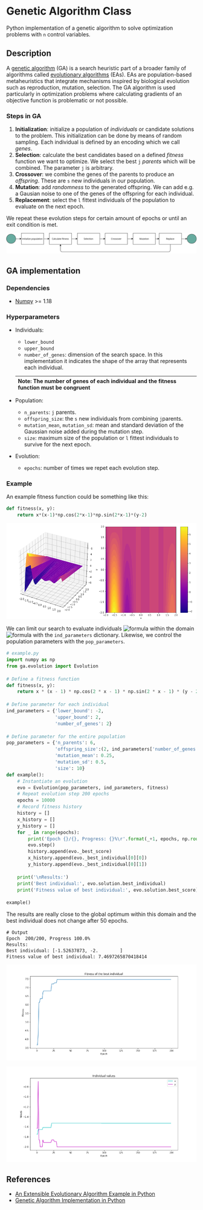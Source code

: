 # Genetic Algorithm Class 
Python implementation of a genetic algorithm to solve optimization problems with `n` control variables.

## Description 
A [genetic algorithm](https://en.wikipedia.org/wiki/Genetic_algorithm) (GA) is a search heuristic part of a broader family of algorithms called [evolutionary algorithms](https://en.wikipedia.org/wiki/Evolutionary_algorithm) (EAs). EAs are population-based metaheuristics that integrate mechanisms inspired by biological evolution such as reproduction, mutation, selection. The GA algorithm  is used particularly in optimization problems where calculating gradients of an objective function is problematic or not possible. 

### Steps in GA

1. **Initialization**: initialize a population of *individuals* or candidate solutions to the problem. This initialization can be done by means of random sampling. Each individual is defined by an encoding which we call *genes*. 
2. **Selection**: calculate the best candidates based on a defined *fitness* function we want to optimize. We select the best `j` *parents* which will be combined. The parameter `j` is arbitrary. 
3. **Crossover**: we combine the genes of the parents to produce an *offspring*. These are `s` new individuals in our population.  
4. **Mutation**: add *randomness* to the generated offspring. We can add e.g. a Gausian noise to one of the genes of the offspring for each individual.
5. **Replacement**: select the `l` fittest individuals of the population to evaluate on the next epoch.

We repeat these evolution steps for certain amount of epochs or until an exit condition is met.

![](public/genetic-algo.png)

## GA implementation 

### Dependencies 

- [Numpy](https://numpy.org/) >= 1.18

### Hyperparameters 

- Individuals: 
    - `lower_bound`
    - `upper_bound`
    - `number_of_genes`: dimension of the search space. In this implementation it indicates the shape of the array that represents each individual.
    
    | Note: The number of genes of each individual and the fitness function must be congruent |
    | --- |

- Population:
    - `n_parents`: `j` parents.   
    - `offspring_size`: the `s` new individuals from combining `j`parents. 
    - `mutation_mean`, `mutation_sd`: mean and standard deviation of the Gaussian noise added during the mutation step.
    - `size`: maximum size of the population or `l` fittest individuals to survive for the next epoch. 

- Evolution: 
    - `epochs`: number of times we repet each evolution step. 

### Example 

An example fitness function could be something like this:

```python 
def fitness(x, y):
    return x*(x-1)*np.cos(2*x-1)*np.sin(2*x-1)*(y-2)
```
![](public/fitness_function.png)

We can limit our search to evaluate individuals ![formula](https://render.githubusercontent.com/render/math?math=(x_i,y_i)) within the domain ![formula](https://render.githubusercontent.com/render/math?math=x\in[-2,2],y\in[-2,2]) with the `ind_parameters` dictionary. Likewise, we control the population parameters with the `pop_parameters`.

```python 
# example.py
import numpy as np
from ga.evolution import Evolution

# Define a fitness function
def fitness(x, y):
    return x * (x - 1) * np.cos(2 * x - 1) * np.sin(2 * x - 1) * (y - 2)

# Define parameter for each individual
ind_parameters = {'lower_bound': -2,
                  'upper_bound': 2,
                  'number_of_genes': 2}

# Define parameter for the entire population
pop_parameters = {'n_parents': 6,
                  'offspring_size':(2, ind_parameters['number_of_genes']),
                  'mutation_mean': 0.25,
                  'mutation_sd': 0.5,
                  'size': 10}
def example():
    # Instantiate an evolution
    evo = Evolution(pop_parameters, ind_parameters, fitness)
    # Repeat evolution step 200 epochs
    epochs = 10000
    # Record fitness history 
    history = []
    x_history = []
    y_history = []
    for _ in range(epochs):
        print('Epoch {}/{}, Progress: {}%\r'.format(_+1, epochs, np.round(((_+1)/epochs)*100, 2)), end="")
        evo.step()
        history.append(evo._best_score)
        x_history.append(evo._best_individual[0][0])
        y_history.append(evo._best_individual[0][1])
    
    print('\nResults:')
    print('Best individual:', evo.solution.best_individual)
    print('Fitness value of best individual:', evo.solution.best_score)

example()
```

The results are really close to the global optimum within this domain and the best individual does not change after 50 epochs.

```
# Output
Epoch  200/200, Progress 100.0%
Results:
Best individual: [-1.52637873, -2.        ]
Fitness value of best individual: 7.4697265870418414
``` 
![](public/fitness_history.png)

![](public/individual_values.png)

## References

- [An Extensible Evolutionary Algorithm Example in Python](https://towardsdatascience.com/an-extensible-evolutionary-algorithm-example-in-python-7372c56a557b)
- [Genetic Algorithm Implementation in Python](https://towardsdatascience.com/genetic-algorithm-implementation-in-python-5ab67bb124a6)

